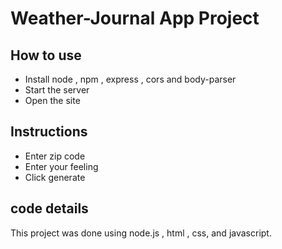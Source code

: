 # Weather-Journal App Project

## How to use
<ul>
<li> Install node , npm , express , cors and body-parser</li>
<li> Start the server</li>
<li> Open the site </li>
</ul>

## Instructions
<ul>
<li>Enter zip code</li>
<li>Enter your feeling</li>
<li>Click generate</li>
</ul>

## code details
This project was done using node.js , html , css, and javascript.
